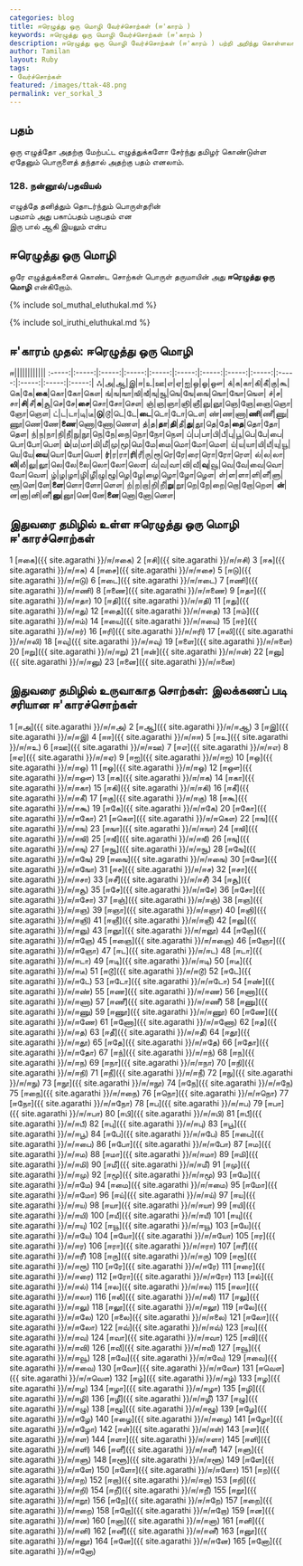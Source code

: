 ```yaml
---  
categories: blog  
title: ஈரெழுத்து ஒரு மொழி வேர்ச்சொற்கள் (ஈ'காரம் )
keywords: ஈரெழுத்து ஒரு மொழி வேர்ச்சொற்கள் (ஈ'காரம் )
description: ஈரெழுத்து ஒரு மொழி வேர்ச்சொற்கள் (ஈ'காரம் ) பற்றி அறிந்து கொள்ளலாம்.  
author: Tamilan  
layout: Ruby  
tags:  
- வேர்ச்சொற்கள்  
featured: /images/ttak-48.png  
permalink: ver_sorkal_3
---  
```


## பதம்  
ஒரு எழுத்தோ அதற்கு மேற்பட்ட எழுத்துக்களோ சேர்ந்து தமிழர் கொண்டுள்ள ஏதேனும் பொருளைத் தந்தால் அதற்கு பதம் எனலாம்.  
  

### 128. நன்னூல்/பதவியல்  
எழுத்தே தனித்தும் தொடர்ந்தும் பொருள்தரின்  
பதமாம் அது பகாப்பதம் பகுபதம் என  
இரு பால் ஆகி இயலும் என்ப  
  

## ஈரெழுத்து ஒரு மொழி  
ஒரே எழுத்துக்களைக் கொண்ட சொற்கள் பொருள் தருமாயின் அது **ஈரெழுத்து ஒரு மொழி** என்கிறோம்.  

{% include sol_muthal_eluthukal.md %}

{% include sol_iruthi_eluthukal.md %}

## ஈ'காரம் முதல்: ஈரெழுத்து ஒரு மொழி

ஈ||||||||||||
:-----:|:-----:|:-----:|:-----:|:-----:|:-----:|:-----:|:-----:|:-----:|:-----:|:-----:|:-----:|:-----:|
ஃ|அ|ஆ|இ|ஈ|உ|ஊ|எ|ஏ|ஐ|ஒ|ஓ|ஔ|
க்|க|கா|கி|கீ|கு|கூ|கெ|கே|**கை**|கொ|கோ|கௌ|
ங்|ங|ஙா|ஙி|ஙீ|ஙு|ஙூ|ஙெ|ஙே|ஙை|ஙொ|ஙோ|ஙௌ|
ச்|ச|சா|**சி**|சீ|**சு**|சூ|செ|சே|**சை**|சொ|சோ|சௌ|
ஞ்|ஞ|ஞா|ஞி|ஞீ|ஞு|ஞூ|ஞெ|ஞே|ஞை|ஞொ|ஞோ|ஞௌ|
ட்|ட|டா|டி|டீ|**டு**|டூ|டெ|டே|**டை**|டொ|டோ|டௌ|
ண்|ண|ணா|**ணி**|ணீ|ணு|ணூ|ணெ|ணே|**ணை**|ணொ|ணோ|ணௌ|
த்|த|**தா**|**தி**|தீ|**து**|தூ|தெ|தே|**தை**|தொ|தோ|தௌ|
ந்|ந|நா|நி|நீ|நு|நூ|நெ|நே|நை|நொ|நோ|நௌ|
ப்|ப|பா|பி|பீ|பு|பூ|பெ|பே|பை|பொ|போ|பௌ|
**ம்**|ம|மா|மி|மீ|மு|மூ|மெ|மே|மை|மொ|மோ|மௌ|
ய்|ய|யா|யி|யீ|யு|யூ|யெ|யே|**யை**|யொ|யோ|யௌ|
**ர்**|ர|ரா|**ரி**|ரீ|ரு|ரூ|ரெ|ரே|ரை|ரொ|ரோ|ரௌ|
ல்|ல|லா|**லி**|லீ|லு|லூ|லெ|லே|லை|லொ|லோ|லௌ|
வ்|வ|வா|வி|வீ|**வு**|வூ|வெ|வே|வை|வொ|வோ|வௌ|
ழ்|ழ|ழா|ழி|ழீ|ழு|ழூ|ழெ|ழே|ழை|ழொ|ழோ|ழௌ|
ள்|ள|ளா|ளி|ளீ|ளு|ளூ|ளெ|ளே|**ளை**|ளொ|ளோ|ளௌ|
ற்|ற|றா|றி|றீ|**று**|றூ|றெ|றே|றை|றொ|றோ|றௌ|
**ன்**|ன|னா|னி|னீ|**னு**|னூ|னெ|னே|**னை**|னொ|னோ|னௌ|


## இதுவரை தமிழில் உள்ள ஈரெழுத்து ஒரு மொழி ஈ'காரச்சொற்கள்

1 [ஈகை]({{ site.agarathi }}/ஈ/ஈகை) 
2 [ஈசி]({{ site.agarathi }}/ஈ/ஈசி) 
3 [ஈசு]({{ site.agarathi }}/ஈ/ஈசு) 
4 [ஈசை]({{ site.agarathi }}/ஈ/ஈசை) 
5 [ஈடு]({{ site.agarathi }}/ஈ/ஈடு) 
6 [ஈடை]({{ site.agarathi }}/ஈ/ஈடை) 
7 [ஈணி]({{ site.agarathi }}/ஈ/ஈணி) 
8 [ஈணை]({{ site.agarathi }}/ஈ/ஈணை) 
9 [ஈதா]({{ site.agarathi }}/ஈ/ஈதா) 
10 [ஈதி]({{ site.agarathi }}/ஈ/ஈதி) 
11 [ஈது]({{ site.agarathi }}/ஈ/ஈது) 
12 [ஈதை]({{ site.agarathi }}/ஈ/ஈதை) 
13 [ஈம்]({{ site.agarathi }}/ஈ/ஈம்) 
14 [ஈயை]({{ site.agarathi }}/ஈ/ஈயை) 
15 [ஈர்]({{ site.agarathi }}/ஈ/ஈர்) 
16 [ஈரி]({{ site.agarathi }}/ஈ/ஈரி) 
17 [ஈலி]({{ site.agarathi }}/ஈ/ஈலி) 
18 [ஈவு]({{ site.agarathi }}/ஈ/ஈவு) 
19 [ஈளை]({{ site.agarathi }}/ஈ/ஈளை) 
20 [ஈறு]({{ site.agarathi }}/ஈ/ஈறு) 
21 [ஈன்]({{ site.agarathi }}/ஈ/ஈன்) 
22 [ஈனு]({{ site.agarathi }}/ஈ/ஈனு) 
23 [ஈனை]({{ site.agarathi }}/ஈ/ஈனை) 


    
##  இதுவரை தமிழில் உருவாகாத சொற்கள்: இலக்கணப் படி சரியான ஈ'காரச்சொற்கள்

1 [ஈஅ]({{ site.agarathi }}/ஈ/ஈஅ) 
2 [ஈஆ]({{ site.agarathi }}/ஈ/ஈஆ) 
3 [ஈஇ]({{ site.agarathi }}/ஈ/ஈஇ) 
4 [ஈஈ]({{ site.agarathi }}/ஈ/ஈஈ) 
5 [ஈஉ]({{ site.agarathi }}/ஈ/ஈஉ) 
6 [ஈஊ]({{ site.agarathi }}/ஈ/ஈஊ) 
7 [ஈஎ]({{ site.agarathi }}/ஈ/ஈஎ) 
8 [ஈஏ]({{ site.agarathi }}/ஈ/ஈஏ) 
9 [ஈஐ]({{ site.agarathi }}/ஈ/ஈஐ) 
10 [ஈஒ]({{ site.agarathi }}/ஈ/ஈஒ) 
11 [ஈஓ]({{ site.agarathi }}/ஈ/ஈஓ) 
12 [ஈஔ]({{ site.agarathi }}/ஈ/ஈஔ) 
13 [ஈக]({{ site.agarathi }}/ஈ/ஈக) 
14 [ஈகா]({{ site.agarathi }}/ஈ/ஈகா) 
15 [ஈகி]({{ site.agarathi }}/ஈ/ஈகி) 
16 [ஈகீ]({{ site.agarathi }}/ஈ/ஈகீ) 
17 [ஈகு]({{ site.agarathi }}/ஈ/ஈகு) 
18 [ஈகூ]({{ site.agarathi }}/ஈ/ஈகூ) 
19 [ஈகே]({{ site.agarathi }}/ஈ/ஈகே) 
20 [ஈகோ]({{ site.agarathi }}/ஈ/ஈகோ) 
21 [ஈகௌ]({{ site.agarathi }}/ஈ/ஈகௌ) 
22 [ஈங]({{ site.agarathi }}/ஈ/ஈங) 
23 [ஈஙா]({{ site.agarathi }}/ஈ/ஈஙா) 
24 [ஈஙி]({{ site.agarathi }}/ஈ/ஈஙி) 
25 [ஈஙீ]({{ site.agarathi }}/ஈ/ஈஙீ) 
26 [ஈஙு]({{ site.agarathi }}/ஈ/ஈஙு) 
27 [ஈஙூ]({{ site.agarathi }}/ஈ/ஈஙூ) 
28 [ஈஙே]({{ site.agarathi }}/ஈ/ஈஙே) 
29 [ஈஙை]({{ site.agarathi }}/ஈ/ஈஙை) 
30 [ஈஙோ]({{ site.agarathi }}/ஈ/ஈஙோ) 
31 [ஈச]({{ site.agarathi }}/ஈ/ஈச) 
32 [ஈசா]({{ site.agarathi }}/ஈ/ஈசா) 
33 [ஈசீ]({{ site.agarathi }}/ஈ/ஈசீ) 
34 [ஈசூ]({{ site.agarathi }}/ஈ/ஈசூ) 
35 [ஈசே]({{ site.agarathi }}/ஈ/ஈசே) 
36 [ஈசோ]({{ site.agarathi }}/ஈ/ஈசோ) 
37 [ஈஞ்]({{ site.agarathi }}/ஈ/ஈஞ்) 
38 [ஈஞ]({{ site.agarathi }}/ஈ/ஈஞ) 
39 [ஈஞா]({{ site.agarathi }}/ஈ/ஈஞா) 
40 [ஈஞி]({{ site.agarathi }}/ஈ/ஈஞி) 
41 [ஈஞீ]({{ site.agarathi }}/ஈ/ஈஞீ) 
42 [ஈஞு]({{ site.agarathi }}/ஈ/ஈஞு) 
43 [ஈஞூ]({{ site.agarathi }}/ஈ/ஈஞூ) 
44 [ஈஞே]({{ site.agarathi }}/ஈ/ஈஞே) 
45 [ஈஞை]({{ site.agarathi }}/ஈ/ஈஞை) 
46 [ஈஞோ]({{ site.agarathi }}/ஈ/ஈஞோ) 
47 [ஈட]({{ site.agarathi }}/ஈ/ஈட) 
48 [ஈடா]({{ site.agarathi }}/ஈ/ஈடா) 
49 [ஈடி]({{ site.agarathi }}/ஈ/ஈடி) 
50 [ஈடீ]({{ site.agarathi }}/ஈ/ஈடீ) 
51 [ஈடூ]({{ site.agarathi }}/ஈ/ஈடூ) 
52 [ஈடே]({{ site.agarathi }}/ஈ/ஈடே) 
53 [ஈடோ]({{ site.agarathi }}/ஈ/ஈடோ) 
54 [ஈண்]({{ site.agarathi }}/ஈ/ஈண்) 
55 [ஈண]({{ site.agarathi }}/ஈ/ஈண) 
56 [ஈணா]({{ site.agarathi }}/ஈ/ஈணா) 
57 [ஈணீ]({{ site.agarathi }}/ஈ/ஈணீ) 
58 [ஈணு]({{ site.agarathi }}/ஈ/ஈணு) 
59 [ஈணூ]({{ site.agarathi }}/ஈ/ஈணூ) 
60 [ஈணே]({{ site.agarathi }}/ஈ/ஈணே) 
61 [ஈணோ]({{ site.agarathi }}/ஈ/ஈணோ) 
62 [ஈத]({{ site.agarathi }}/ஈ/ஈத) 
63 [ஈதீ]({{ site.agarathi }}/ஈ/ஈதீ) 
64 [ஈதூ]({{ site.agarathi }}/ஈ/ஈதூ) 
65 [ஈதே]({{ site.agarathi }}/ஈ/ஈதே) 
66 [ஈதோ]({{ site.agarathi }}/ஈ/ஈதோ) 
67 [ஈந்]({{ site.agarathi }}/ஈ/ஈந்) 
68 [ஈந]({{ site.agarathi }}/ஈ/ஈந) 
69 [ஈநா]({{ site.agarathi }}/ஈ/ஈநா) 
70 [ஈநி]({{ site.agarathi }}/ஈ/ஈநி) 
71 [ஈநீ]({{ site.agarathi }}/ஈ/ஈநீ) 
72 [ஈநு]({{ site.agarathi }}/ஈ/ஈநு) 
73 [ஈநூ]({{ site.agarathi }}/ஈ/ஈநூ) 
74 [ஈநே]({{ site.agarathi }}/ஈ/ஈநே) 
75 [ஈநை]({{ site.agarathi }}/ஈ/ஈநை) 
76 [ஈநொ]({{ site.agarathi }}/ஈ/ஈநொ) 
77 [ஈநோ]({{ site.agarathi }}/ஈ/ஈநோ) 
78 [ஈப]({{ site.agarathi }}/ஈ/ஈப) 
79 [ஈபா]({{ site.agarathi }}/ஈ/ஈபா) 
80 [ஈபி]({{ site.agarathi }}/ஈ/ஈபி) 
81 [ஈபீ]({{ site.agarathi }}/ஈ/ஈபீ) 
82 [ஈபு]({{ site.agarathi }}/ஈ/ஈபு) 
83 [ஈபூ]({{ site.agarathi }}/ஈ/ஈபூ) 
84 [ஈபே]({{ site.agarathi }}/ஈ/ஈபே) 
85 [ஈபை]({{ site.agarathi }}/ஈ/ஈபை) 
86 [ஈபோ]({{ site.agarathi }}/ஈ/ஈபோ) 
87 [ஈம]({{ site.agarathi }}/ஈ/ஈம) 
88 [ஈமா]({{ site.agarathi }}/ஈ/ஈமா) 
89 [ஈமி]({{ site.agarathi }}/ஈ/ஈமி) 
90 [ஈமீ]({{ site.agarathi }}/ஈ/ஈமீ) 
91 [ஈமு]({{ site.agarathi }}/ஈ/ஈமு) 
92 [ஈமூ]({{ site.agarathi }}/ஈ/ஈமூ) 
93 [ஈமே]({{ site.agarathi }}/ஈ/ஈமே) 
94 [ஈமை]({{ site.agarathi }}/ஈ/ஈமை) 
95 [ஈமோ]({{ site.agarathi }}/ஈ/ஈமோ) 
96 [ஈய்]({{ site.agarathi }}/ஈ/ஈய்) 
97 [ஈய]({{ site.agarathi }}/ஈ/ஈய) 
98 [ஈயா]({{ site.agarathi }}/ஈ/ஈயா) 
99 [ஈயி]({{ site.agarathi }}/ஈ/ஈயி) 
100 [ஈயீ]({{ site.agarathi }}/ஈ/ஈயீ) 
101 [ஈயு]({{ site.agarathi }}/ஈ/ஈயு) 
102 [ஈயூ]({{ site.agarathi }}/ஈ/ஈயூ) 
103 [ஈயே]({{ site.agarathi }}/ஈ/ஈயே) 
104 [ஈயோ]({{ site.agarathi }}/ஈ/ஈயோ) 
105 [ஈர]({{ site.agarathi }}/ஈ/ஈர) 
106 [ஈரா]({{ site.agarathi }}/ஈ/ஈரா) 
107 [ஈரீ]({{ site.agarathi }}/ஈ/ஈரீ) 
108 [ஈரு]({{ site.agarathi }}/ஈ/ஈரு) 
109 [ஈரூ]({{ site.agarathi }}/ஈ/ஈரூ) 
110 [ஈரே]({{ site.agarathi }}/ஈ/ஈரே) 
111 [ஈரை]({{ site.agarathi }}/ஈ/ஈரை) 
112 [ஈரோ]({{ site.agarathi }}/ஈ/ஈரோ) 
113 [ஈல்]({{ site.agarathi }}/ஈ/ஈல்) 
114 [ஈல]({{ site.agarathi }}/ஈ/ஈல) 
115 [ஈலா]({{ site.agarathi }}/ஈ/ஈலா) 
116 [ஈலீ]({{ site.agarathi }}/ஈ/ஈலீ) 
117 [ஈலு]({{ site.agarathi }}/ஈ/ஈலு) 
118 [ஈலூ]({{ site.agarathi }}/ஈ/ஈலூ) 
119 [ஈலே]({{ site.agarathi }}/ஈ/ஈலே) 
120 [ஈலை]({{ site.agarathi }}/ஈ/ஈலை) 
121 [ஈலோ]({{ site.agarathi }}/ஈ/ஈலோ) 
122 [ஈவ்]({{ site.agarathi }}/ஈ/ஈவ்) 
123 [ஈவ]({{ site.agarathi }}/ஈ/ஈவ) 
124 [ஈவா]({{ site.agarathi }}/ஈ/ஈவா) 
125 [ஈவி]({{ site.agarathi }}/ஈ/ஈவி) 
126 [ஈவீ]({{ site.agarathi }}/ஈ/ஈவீ) 
127 [ஈவூ]({{ site.agarathi }}/ஈ/ஈவூ) 
128 [ஈவே]({{ site.agarathi }}/ஈ/ஈவே) 
129 [ஈவை]({{ site.agarathi }}/ஈ/ஈவை) 
130 [ஈவோ]({{ site.agarathi }}/ஈ/ஈவோ) 
131 [ஈவௌ]({{ site.agarathi }}/ஈ/ஈவௌ) 
132 [ஈழ்]({{ site.agarathi }}/ஈ/ஈழ்) 
133 [ஈழ]({{ site.agarathi }}/ஈ/ஈழ) 
134 [ஈழா]({{ site.agarathi }}/ஈ/ஈழா) 
135 [ஈழி]({{ site.agarathi }}/ஈ/ஈழி) 
136 [ஈழீ]({{ site.agarathi }}/ஈ/ஈழீ) 
137 [ஈழு]({{ site.agarathi }}/ஈ/ஈழு) 
138 [ஈழூ]({{ site.agarathi }}/ஈ/ஈழூ) 
139 [ஈழே]({{ site.agarathi }}/ஈ/ஈழே) 
140 [ஈழை]({{ site.agarathi }}/ஈ/ஈழை) 
141 [ஈழோ]({{ site.agarathi }}/ஈ/ஈழோ) 
142 [ஈள்]({{ site.agarathi }}/ஈ/ஈள்) 
143 [ஈள]({{ site.agarathi }}/ஈ/ஈள) 
144 [ஈளா]({{ site.agarathi }}/ஈ/ஈளா) 
145 [ஈளி]({{ site.agarathi }}/ஈ/ஈளி) 
146 [ஈளீ]({{ site.agarathi }}/ஈ/ஈளீ) 
147 [ஈளு]({{ site.agarathi }}/ஈ/ஈளு) 
148 [ஈளூ]({{ site.agarathi }}/ஈ/ஈளூ) 
149 [ஈளே]({{ site.agarathi }}/ஈ/ஈளே) 
150 [ஈளோ]({{ site.agarathi }}/ஈ/ஈளோ) 
151 [ஈற]({{ site.agarathi }}/ஈ/ஈற) 
152 [ஈறா]({{ site.agarathi }}/ஈ/ஈறா) 
153 [ஈறி]({{ site.agarathi }}/ஈ/ஈறி) 
154 [ஈறீ]({{ site.agarathi }}/ஈ/ஈறீ) 
155 [ஈறூ]({{ site.agarathi }}/ஈ/ஈறூ) 
156 [ஈறே]({{ site.agarathi }}/ஈ/ஈறே) 
157 [ஈறை]({{ site.agarathi }}/ஈ/ஈறை) 
158 [ஈறோ]({{ site.agarathi }}/ஈ/ஈறோ) 
159 [ஈன]({{ site.agarathi }}/ஈ/ஈன) 
160 [ஈனா]({{ site.agarathi }}/ஈ/ஈனா) 
161 [ஈனி]({{ site.agarathi }}/ஈ/ஈனி) 
162 [ஈனீ]({{ site.agarathi }}/ஈ/ஈனீ) 
163 [ஈனூ]({{ site.agarathi }}/ஈ/ஈனூ) 
164 [ஈனே]({{ site.agarathi }}/ஈ/ஈனே) 
165 [ஈனோ]({{ site.agarathi }}/ஈ/ஈனோ) 

    
